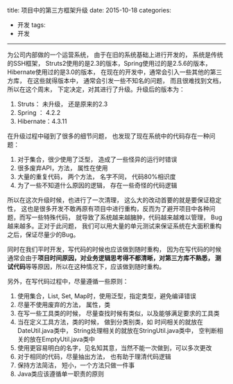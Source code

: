 title: 项目中的第三方框架升级
date: 2015-10-18
categories:
- 开发
tags:
- 开发
---

为公司内部做的一个运营系统， 由于在旧的系统基础上进行开发的， 系统是传统的SSH框架， Struts2使用的是2.3的版本，Spring使用过的是2.5.6的版本， Hibernate使用过的是3.0的版本， 在现在的开发中，通常会引入一些其他的第三方库， 在这些就得版本中， 通常会引发一些不知名的问题， 而且很难找到文档， 所以在这个周末， 下定决定，对其进行了升级。升级后的版本为：
1. Struts： 未升级， 还是原来的2.3
2. Spring ： 4.2.2
3. Hibernate：4.3.11

在升级过程中碰到了很多的细节问题， 也发现了现在系统中的代码存在一种问题：
1. 对于集合，很少使用了泛型， 造成了一些怪异的运行时错误
2. 很多废弃API，方法， 属性在使用
3. 大量的重复代码， 两个方法， 名字不同， 代码80%相识度
4. 为了一些不知道什么原因的逻辑， 存在一些奇怪的代码逻辑

所以在这次升级时候，也进行了一次清理， 这么大的改动首要的就是要保证稳定性， 这也是很多开发不敢再原有项目中进行重构，反而为了避开项目中各种问题，而写一些特殊代码， 就导致了系统越来越臃肿，代码越来越难以管理， Bug越来越多。正对于此问题， 我们可以用大量的单元测试来保证系统在大面积重构之后，保证尽量少的Bug。

同时在我们平时开发，写代码的时候也应该做到随时重构， 因为在写代码的时候通常会由于**项目时间原因，对业务逻辑思考得不都清晰，对第三方库不熟悉， 测试代码**等等原因，所以在这种情况下，应该做到随时重构。

另外，在写代码过程中，尽量遵循一些原则：
1. 使用集合，List, Set, Map时，使用泛型，指定类型，避免编译错误
2. 尽量不使用废弃的方法， 属性，类
3. 在写一些工具类的时候， 尽量查找时候有类似，以及能够满足要求的工具类
4. 当在定义工具方法，类的时候， 做到分类别类，如 时间相关的就放在DateUtil.java类中， String处理相关的就放在StringUtil.java类中， 空判断相关的放在EmptyUtil.java类中
5. 使用更容易明白的名字，见名知其意，当然不能一次做到，可以多次更改
6. 对于相同的代码，尽量抽出方法， 也有助于理清代码逻辑
7. 保持方法简洁， 短小，一个方法只做一件事
8. Java类应该遵循单一职责的原则